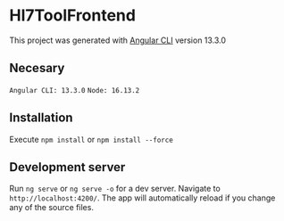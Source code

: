 # Hl7ToolFrontend

This project was generated with [Angular CLI](https://github.com/angular/angular-cli) version 13.3.0

## Necesary
`Angular CLI: 13.3.0`
`Node: 16.13.2`

## Installation
Execute `npm install` or `npm install --force`

## Development server
Run `ng serve` or `ng serve -o` for a dev server. Navigate to `http://localhost:4200/`. The app will automatically reload if you change any of the source files.
